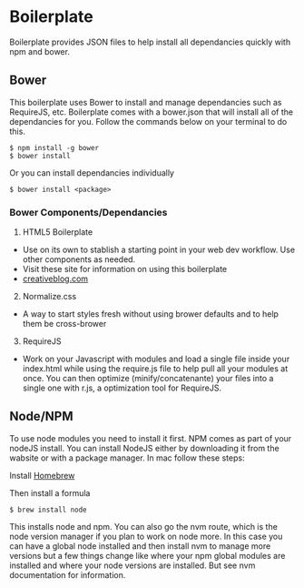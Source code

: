 # Boilerplate

Boilerplate provides JSON files to help install all dependancies quickly with npm and bower. 

## Bower

This boilerplate uses Bower to install and manage dependancies such as RequireJS, etc.
Boilerplate comes with a bower.json that will install all of the dependancies for you. Follow the commands below on your terminal to do this. 

```shell
$ npm install -g bower
$ bower install
```
Or you can install dependancies individually

```shell
$ bower install <package>
```

### Bower Components/Dependancies

1. HTML5 Boilerplate

 - Use on its own to stablish a starting point in your web dev workflow. Use other components as needed.
 - Visit these site for information on using this boilerplate
  - [creativeblog.com](http://www.creativebloq.com/web-design/how-use-html-boilerplate-11513798)

2. Normalize.css

 - A way to start styles fresh without using brower defaults and to help them be cross-brower

3. RequireJS

 - Work on your Javascript with modules and load a single file inside your index.html while using the require.js file to help pull all your modules at once. You can then optimize (minify/concatenante) your files into a single one with r.js, a optimization tool for RequireJS.

## Node/NPM

To use node modules you need to install it first. NPM comes as part of your nodeJS install. You can install NodeJS either by downloading it from the wabsite or with a package manager. In mac follow these steps:

Install [Homebrew](https://brew.sh)

Then install a formula

```shell
$ brew install node
```

This installs node and npm. You can also go the nvm route, which is the node version manager if you plan to work on node more. In this case you can have a global node installed and then install nvm to manage more versions but a few things change like where your npm global modules are installed and where your node versions are installed. But see nvm documentation for information.
